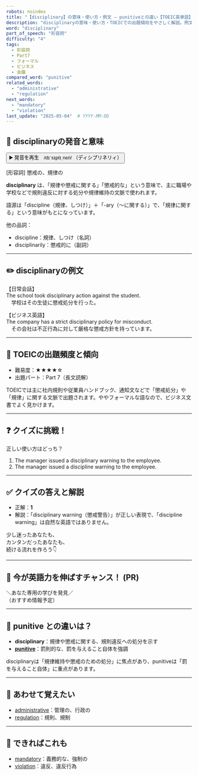 ```yaml
---
robots: noindex
title: "【disciplinary】の意味・使い方・例文 ― punitiveとの違い【TOEIC英単語】"
description: "disciplinaryの意味・使い方・TOEICでの出題傾向をやさしく解説。例文・クイズ付きでpunitiveとの違いもわかりやすく学べます。"
word: "disciplinary"
part_of_speech: "形容詞"
difficulty: "4"
tags:
  - 形容詞
  - Part7
  - フォーマル
  - ビジネス
  - 会議
compared_word: "punitive"
related_words:
  - "administrative"
  - "regulation"
next_words:
  - "mandatory"
  - "violation"
last_update: "2025-05-04"  # YYYY-MM-DD
---
```


## 🔰 disciplinaryの発音と意味

<button class="play-audio" onclick="playTTS('disciplinary')">
  <span class="play-audio-main">
    ▶️ 発音を再生　/dɪˈsɪplɪˌnɛri/
  </span>
  <span class="play-audio-sub">
    （ディシプリネリィ）
  </span>
</button>

[形容詞] 懲戒の、規律の

**disciplinary** は、「規律や懲戒に関する」「懲戒的な」という意味で、主に職場や学校などで規則違反に対する処分や規律維持の文脈で使われます。

語源は「discipline（規律、しつけ）」＋「-ary（～に関する）」で、「規律に関する」という意味がもとになっています。

他の品詞：  
- discipline：規律、しつけ（名詞）
- disciplinarily：懲戒的に（副詞）

---

## ✏️ disciplinaryの例文

【日常会話】  
The school took disciplinary action against the student.  
　学校はその生徒に懲戒処分を行った。

【ビジネス英語】  
The company has a strict disciplinary policy for misconduct.  
　その会社は不正行為に対して厳格な懲戒方針を持っています。

---

## 🎯 TOEICの出題頻度と傾向

- 難易度：★★★★☆
- 出題パート：Part 7（長文読解）

TOEICでは主に社内規則や従業員ハンドブック、通知文などで「懲戒処分」や「規律」に関する文脈で出題されます。ややフォーマルな語なので、ビジネス文書でよく見かけます。

---

## ❓ クイズに挑戦！

正しい使い方はどっち？

1. The manager issued a disciplinary warning to the employee.  
2. The manager issued a discipline warning to the employee.

---

## ✅ クイズの答えと解説

- 正解：**1**
- 解説：「disciplinary warning（懲戒警告）」が正しい表現で、「discipline warning」は自然な英語ではありません。

少し迷ったあなたも、  
カンタンだったあなたも、  
続ける流れを作ろう👇️

---

## 🚀 今が英語力を伸ばすチャンス！ (PR)

<div class="info-center">
＼あなた専用の学びを発見／<br>  
（おすすめ情報予定）
</div>

---

## 🤔  punitive との違いは？

- **disciplinary**：規律や懲戒に関する、規則違反への処分を示す
- **[punitive](/punitive)**：罰則的な、罰を与えること自体を強調

disciplinaryは「規律維持や懲戒のための処分」に焦点があり、punitiveは「罰を与えること自体」に重点があります。

---

## 🧩 あわせて覚えたい

- [administrative](/administrative)：管理の、行政の
- [regulation](/regulation)：規則、規制

---

## 📖 できればこれも

- [mandatory](/mandatory)：義務的な、強制の
- [violation](/violation)：違反、違反行為

<!-- cvid: aid26_bid22 -->
